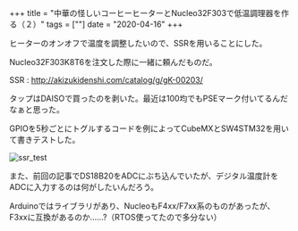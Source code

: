 +++
title = "中華の怪しいコーヒーヒーターとNucleo32F303で低温調理器を作る（２）"
tags = [""]
date = "2020-04-16"
+++

ヒーターのオンオフで温度を調整したいので、SSRを用いることにした。

Nucleo32F303K8T6を注文した際に一緒に頼んだものだ。

SSR : http://akizukidenshi.com/catalog/g/gK-00203/

タップはDAISOで買ったのを剥いた。最近は100均でもPSEマーク付いてるんだなぁと思った。

GPIOを5秒ごとにトグルするコードを例によってCubeMXとSW4STM32を用いて書きテストした。

![ssr_test](/ssr_test/ssr_test.gif)

また、前回の記事でDS18B20をADCにぶち込んでいたが、デジタル温度計をADCに入力するのは何がしたいんだろう。

Arduinoではライブラリがあり、NucleoもF4xx/F7xx系のものがあったが、F3xxに互換があるのか......?（RTOS使ってたので多分ない）
